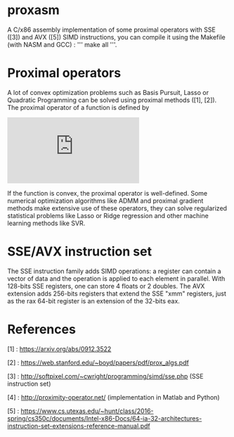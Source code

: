 # proxasm

A C/x86 assembly implementation of some proximal operators with SSE ([3]) and AVX ([5]) SIMD instructions, you can compile it using the Makefile (with NASM and GCC) : ''' make all '''.

# Proximal operators 

A lot of convex optimization problems such as Basis Pursuit, Lasso or Quadratic Programming can be solved using proximal methods ([1], [2]). The proximal operator of a function is defined by

![alt text](https://latex.codecogs.com/gif.latex?%5Ctext%7Bprox%7D_%7Bf%7D%5Cleft%28x%20%5Cright%20%29%20%3D%20%5Carg%5Cmin_%7By%20%5Cin%20%5Cmathbb%7BR%7D%5En%7D%20f%28y%29%20&plus;%20%5Cfrac12%20%5Cleft%5CVert%20y-x%20%5Cright%5CVert_2%5E2)

If the function is convex, the proximal operator is well-defined. Some numerical optimization algorithms like ADMM and proximal gradient methods make extensive use of these operators, they can solve regularized statistical problems like Lasso or Ridge regression and other machine learning methods like SVR. 

# SSE/AVX instruction set 

The SSE instruction family adds SIMD operations: a register can contain a vector of data and the operation is applied to each element in parallel. With 128-bits SSE registers, one can store 4 floats or 2 doubles. The AVX extension adds 256-bits registers that extend the SSE "xmm" registers, just as the rax 64-bit register is an extension of the 32-bits eax. 

# References 

[1] : https://arxiv.org/abs/0912.3522 

[2] : https://web.stanford.edu/~boyd/papers/pdf/prox_algs.pdf

[3] : http://softpixel.com/~cwright/programming/simd/sse.php (SSE instruction set) 

[4] : http://proximity-operator.net/ (implementation in Matlab and Python)

[5] : https://www.cs.utexas.edu/~hunt/class/2016-spring/cs350c/documents/Intel-x86-Docs/64-ia-32-architectures-instruction-set-extensions-reference-manual.pdf
